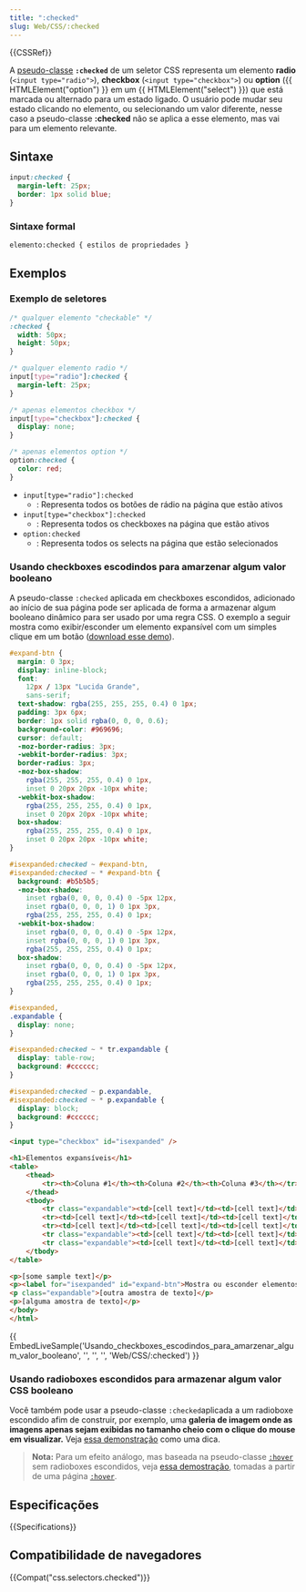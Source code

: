 ```yaml
---
title: ":checked"
slug: Web/CSS/:checked
---
```


{{CSSRef}}

A [pseudo-classe](/pt-BR/docs/Web/CSS/Pseudo-classes) **`:checked`** de um seletor CSS representa um elemento **radio** (`<input type="radio">`), **checkbox** (`<input type="checkbox">`) ou **option** ({{ HTMLElement("option") }} em um {{ HTMLElement("select") }}) que está marcada ou alternado para um estado ligado. O usuário pode mudar seu estado clicando no elemento, ou selecionando um valor diferente, nesse caso a pseudo-classe **:checked** não se aplica a esse elemento, mas vai para um elemento relevante.

## Sintaxe

```css
input:checked {
  margin-left: 25px;
  border: 1px solid blue;
}
```

### Sintaxe formal

```
elemento:checked { estilos de propriedades }
```

## Exemplos

### Exemplo de seletores

```css
/* qualquer elemento "checkable" */
:checked {
  width: 50px;
  height: 50px;
}

/* qualquer elemento radio */
input[type="radio"]:checked {
  margin-left: 25px;
}

/* apenas elementos checkbox */
input[type="checkbox"]:checked {
  display: none;
}

/* apenas elementos option */
option:checked {
  color: red;
}
```

- `input[type="radio"]:checked`
  - : Representa todos os botões de rádio na página que estão ativos
- `input[type="checkbox"]:checked`
  - : Representa todos os checkboxes na página que estão ativos
- `option:checked`
  - : Representa todos os selects na página que estão selecionados

### Usando checkboxes escodindos para amarzenar algum valor booleano

A pseudo-classe `:checked` aplicada em checkboxes escondidos, adicionado ao início de sua página pode
ser aplicada de forma a armazenar algum booleano dinâmico para ser usado por uma regra CSS. O exemplo a seguir mostra como exibir/esconder um elemento expansível com um simples clique em um botão ([download esse demo](/@api/deki/files/6246/=expandable-elements.html)).

```css
#expand-btn {
  margin: 0 3px;
  display: inline-block;
  font:
    12px / 13px "Lucida Grande",
    sans-serif;
  text-shadow: rgba(255, 255, 255, 0.4) 0 1px;
  padding: 3px 6px;
  border: 1px solid rgba(0, 0, 0, 0.6);
  background-color: #969696;
  cursor: default;
  -moz-border-radius: 3px;
  -webkit-border-radius: 3px;
  border-radius: 3px;
  -moz-box-shadow:
    rgba(255, 255, 255, 0.4) 0 1px,
    inset 0 20px 20px -10px white;
  -webkit-box-shadow:
    rgba(255, 255, 255, 0.4) 0 1px,
    inset 0 20px 20px -10px white;
  box-shadow:
    rgba(255, 255, 255, 0.4) 0 1px,
    inset 0 20px 20px -10px white;
}

#isexpanded:checked ~ #expand-btn,
#isexpanded:checked ~ * #expand-btn {
  background: #b5b5b5;
  -moz-box-shadow:
    inset rgba(0, 0, 0, 0.4) 0 -5px 12px,
    inset rgba(0, 0, 0, 1) 0 1px 3px,
    rgba(255, 255, 255, 0.4) 0 1px;
  -webkit-box-shadow:
    inset rgba(0, 0, 0, 0.4) 0 -5px 12px,
    inset rgba(0, 0, 0, 1) 0 1px 3px,
    rgba(255, 255, 255, 0.4) 0 1px;
  box-shadow:
    inset rgba(0, 0, 0, 0.4) 0 -5px 12px,
    inset rgba(0, 0, 0, 1) 0 1px 3px,
    rgba(255, 255, 255, 0.4) 0 1px;
}

#isexpanded,
.expandable {
  display: none;
}

#isexpanded:checked ~ * tr.expandable {
  display: table-row;
  background: #cccccc;
}

#isexpanded:checked ~ p.expandable,
#isexpanded:checked ~ * p.expandable {
  display: block;
  background: #cccccc;
}
```

```html
<input type="checkbox" id="isexpanded" />

<h1>Elementos expansíveis</h1>
<table>
    <thead>
        <tr><th>Coluna #1</th><th>Coluna #2</th><th>Coluna #3</th></tr>
    </thead>
    <tbody>
        <tr class="expandable"><td>[cell text]</td><td>[cell text]</td><td>[cell text]</td></tr>
        <tr><td>[cell text]</td><td>[cell text]</td><td>[cell text]</td></tr>
        <tr><td>[cell text]</td><td>[cell text]</td><td>[cell text]</td></tr>
        <tr class="expandable"><td>[cell text]</td><td>[cell text]</td><td>[cell text]</td></tr>
        <tr class="expandable"><td>[cell text]</td><td>[cell text]</td><td>[cell text]</td></tr>
    </tbody>
</table>

<p>[some sample text]</p>
<p><label for="isexpanded" id="expand-btn">Mostra ou esconder elementos</label></p>
<p class="expandable">[outra amostra de texto]</p>
<p>[alguma amostra de texto]</p>
</body>
</html>
```

{{ EmbedLiveSample('Usando_checkboxes_escodindos_para_amarzenar_algum_valor_booleano', '', '', '', 'Web/CSS/:checked') }}

### Usando radioboxes escondidos para armazenar algum valor CSS booleano

Você também pode usar a pseudo-classe `:checked`aplicada a um radioboxe escondido afim de construir, por exemplo, uma **galeria de imagem onde as imagens apenas sejam exibidas no tamanho cheio com o clique do mouse em visualizar.** Veja [essa demonstração](/@api/deki/files/6268/=css-checked-gallery.zip) como uma dica.

> **Nota:** Para um efeito análogo, mas baseada na pseudo-classe [`:hover`](/pt-BR/docs/Web/CSS/%3Ahover) sem radioboxes escondidos, veja [essa demostração](/@api/deki/files/6247/=css-gallery.zip), tomadas a partir de uma página [`:hover`](/pt-BR/docs/Web/CSS/%3Ahover).

## Especificações

{{Specifications}}

## Compatibilidade de navegadores

{{Compat("css.selectors.checked")}}
